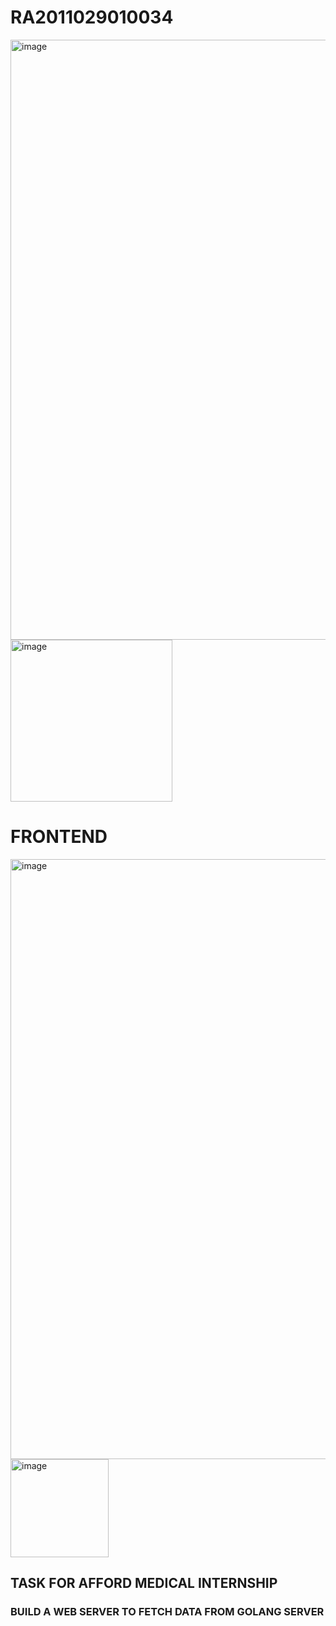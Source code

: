# RA2011029010034

<img width="960" alt="image" src="https://user-images.githubusercontent.com/72687585/232095579-da08dbba-cf3d-4b0a-a3ac-8b5a0435921d.png">
<img width="259" alt="image" src="https://user-images.githubusercontent.com/72687585/232095818-c2bb5109-8272-4d47-afef-bfccca6d9959.png">

# FRONTEND

<img width="960" alt="image" src="https://user-images.githubusercontent.com/72687585/232188382-f7f7b979-aecc-4df9-a366-ff4abdb82c82.png">
<img width="157" alt="image" src="https://user-images.githubusercontent.com/72687585/232188436-1202d753-b834-4dbb-b816-6097e599127e.png">

## TASK FOR AFFORD MEDICAL INTERNSHIP
### BUILD A WEB SERVER TO FETCH DATA FROM GOLANG SERVER
